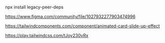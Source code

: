 npx install legacy-peer-deps


https://www.figma.com/community/file/1027932277903474996


https://tailwindcomponents.com/component/animated-card-slide-up-effect

https://play.tailwindcss.com/tJoy230vRx

